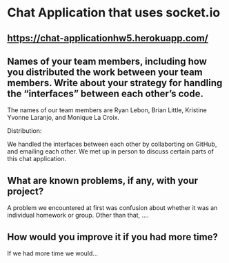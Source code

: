 # Chat Application that uses socket.io

## https://chat-applicationhw5.herokuapp.com/

## Names of your team members, including how you distributed the work between your team members.  Write about your strategy for handling the “interfaces” between each other’s code. 
</break> The names of our team members are Ryan Lebon, Brian Little, Kristine Yvonne Laranjo, and Monique La Croix.

Distribution: 


</break> We handled the interfaces between each other by collaborting on GitHub, and emailing each other. We met up in person to discuss certain parts of this chat application.

## What are known problems, if any, with your project?
</break> A problem we encountered at first was confusion about whether it was an individual homework or group. Other than that, ....

## How would you improve it if you had more time?
</break> If we had more time we would...
